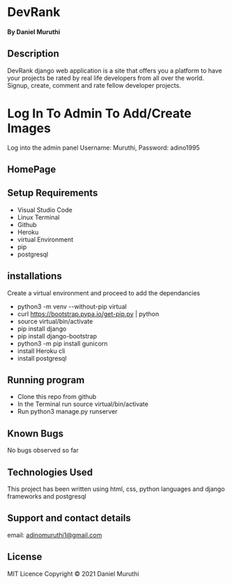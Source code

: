# DevRank


#### By **Daniel Muruthi**

## Description

DevRank django web application is a site that offers you a platform to have your projects be rated by real life developers from all over the world. Signup, create, comment and rate fellow developer projects.

# Log In To Admin To Add/Create Images 
Log into the admin panel
Username: Muruthi, 
Password: adino1995

## HomePage


## Setup Requirements

- Visual Studio Code
- Linux Terminal
- Github
- Heroku
- virtual Environment
- pip
- postgresql

## installations

Create a virtual environment and proceed to add the dependancies

- python3 -m venv --without-pip virtual
- curl https://bootstrap.pypa.io/get-pip.py | python
- source virtual/bin/activate
- pip install django
- pip install django-bootstrap
- python3 -m  pip install gunicorn
- install Heroku cli
- install postgresql


## Running program

- Clone this repo from github
- In the Terminal run source virtual/bin/activate
- Run python3 manage.py runserver

## Known Bugs

No bugs observed so far


## Technologies Used

This project has been written using html, css, python languages and django frameworks and postgresql



## Support and contact details

email: adinomuruthi1@gmail.com

## License

MIT Licence Copyright © 2021 Daniel Muruthi


